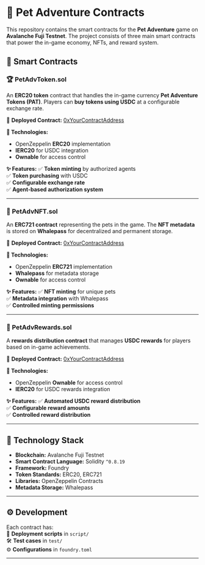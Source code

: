 # 🐾 Pet Adventure Contracts

This repository contains the smart contracts for the **Pet Adventure** game on **Avalanche Fuji Testnet**. The project consists of three main smart contracts that power the in-game economy, NFTs, and reward system.

## 🚀 Smart Contracts

### 🏆 PetAdvToken.sol
An **ERC20 token** contract that handles the in-game currency **Pet Adventure Tokens (PAT)**. Players can **buy tokens using USDC** at a configurable exchange rate.

🔹 **Deployed Contract:** [0xYourContractAddress](https://snowtrace.io/address/0xYourContractAddress)  

**🔧 Technologies:**
- OpenZeppelin **ERC20** implementation
- **IERC20** for USDC integration
- **Ownable** for access control

**✨ Features:**
✅ **Token minting** by authorized agents  
✅ **Token purchasing** with USDC  
✅ **Configurable exchange rate**  
✅ **Agent-based authorization system**  

---

### 🐶 PetAdvNFT.sol
An **ERC721 contract** representing the pets in the game. The **NFT metadata** is stored on **Whalepass** for decentralized and permanent storage.

🔹 **Deployed Contract:** [0xYourContractAddress](https://snowtrace.io/address/0xYourContractAddress)  

**🔧 Technologies:**
- OpenZeppelin **ERC721** implementation
- **Whalepass** for metadata storage
- **Ownable** for access control

**✨ Features:**
✅ **NFT minting** for unique pets  
✅ **Metadata integration** with Whalepass  
✅ **Controlled minting permissions**  

---

### 🎁 PetAdvRewards.sol
A **rewards distribution contract** that manages **USDC rewards** for players based on in-game achievements.

🔹 **Deployed Contract:** [0xYourContractAddress](https://snowtrace.io/address/0xYourContractAddress)  

**🔧 Technologies:**
- OpenZeppelin **Ownable** for access control
- **IERC20** for USDC rewards integration

**✨ Features:**
✅ **Automated USDC reward distribution**  
✅ **Configurable reward amounts**  
✅ **Controlled reward distribution**  

---

## 🔗 Technology Stack

- **Blockchain:** Avalanche Fuji Testnet  
- **Smart Contract Language:** Solidity `^0.8.19`  
- **Framework:** Foundry  
- **Token Standards:** ERC20, ERC721  
- **Libraries:** OpenZeppelin Contracts  
- **Metadata Storage:** Whalepass  

---

## ⚙️ Development

Each contract has:  
📜 **Deployment scripts** in `script/`  
🛠 **Test cases** in `test/`  
⚙️ **Configurations** in `foundry.toml`  

---

